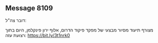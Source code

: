 ## Message 8109

דובר צה"ל:

מצורף תיעוד מסיור מבצעי של מפקד פיקוד הדרום, אלוף ירון פינקלמן, היום בתוך רצועת עזה: https://bit.ly/3t1nrk0

